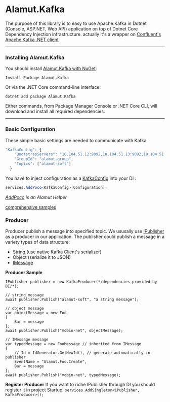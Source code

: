 # Alamut.Kafka  
The purpose of this library is to easy to use Apache.Kafka in Dotnet (Console, ASP.NET, Web API) application on top of Dotnet Core Dependency Injection infrastructure.
actually it's a wrapper on [Confluent's Apache Kafka .NET client](https://github.com/confluentinc/confluent-kafka-dotnet)

***

### Installing Alamut.Kafka
You should install [Alamut.Kafka with NuGet](https://www.nuget.org/packages/Alamut.Kafka):

    Install-Package Alamut.Kafka
    
Or via the .NET Core command-line interface:

    dotnet add package Alamut.Kafka

Either commands, from Package Manager Console or .NET Core CLI, will download and install all required dependencies.

***

### Basic Configuration
These simple basic settings are needed to communicate with Kafka
```js
"KafkaConfig": {
    "BootstrapServers": "10.104.51.12:9092,10.104.51.13:9092,10.104.51.14:9092",
    "GroupId": "alamut.group",
    "Topics": ["alamut-soft"]
  }
```
You have to inject configuration as a [KafkaConfig](https://github.com/SorenZ/Alamut.Kafka/blob/master/src/Alamut.Kafka/Models/KafkaConfig.cs) into your DI :
```csharp
services.AddPoco<KafkaConfig>(Configuration);
```
*[AddPoco](https://github.com/SorenZ/Alamut.AspNet/wiki/Add-POCO) is an Alamut Helper*

[comprehensive samples](https://github.com/SorenZ/Alamut.Kafka/blob/master/samples/Alamut.Kafka.Consumer/Startup.cs)

### Producer
Producer publish a message into specified topic.
We ususally use [IPublisher](https://github.com/SorenZ/Alamut.Abstractions/blob/master/src/Alamut.Abstractions/Messaging/IPublisher.cs) as a producer in our application.
The publisher could publish a message in a variety types of data structure:
* String (use native Kafka Client's serializer) 
* Object (serialize it to JSON)
* [IMessage](https://github.com/SorenZ/Alamut.Abstractions/blob/master/src/Alamut.Abstractions/Messaging/IMessage.cs) 

**Producer Sample**
```charp
IPublisher publisher = new KafkaProducer(*/dependencies provided by DI/*);

// string message
await publisher.Publish("alamut-soft", "a string message");

// object message
var objectMessage = new Foo
{
    Bar = message
};
await publisher.Publish("mobin-net", objectMessage);

// IMessage message
var typedMessage = new FooMessage // inherited from IMessage
{
    // Id = IdGenerator.GetNewId(), // generate automatically in publisher
    EventName = "Alamut.Foo.Create",
    Bar = message
};
await publisher.Publish("mobin-net", typedMessage);
```

**Register Producer**
If you want to riche IPublisher through DI you should register it in project Startup:
`services.AddSingleton<IPublisher, KafkaProducer>();`





